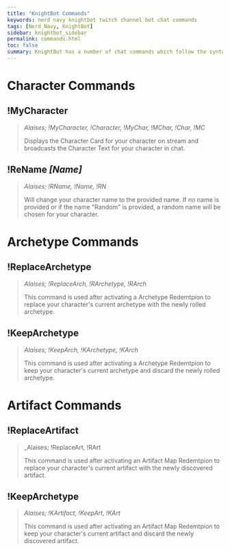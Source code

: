 ```yaml
---
title: "KnightBot Commands"
keywords: nerd navy knightbot twitch channel bot chat commands
tags: [Nerd_Navy, KnightBot]
sidebar: knightbot_sidebar
permalink: commands.html
toc: false
summary: KnightBot has a number of chat commands which follow the syntax '!Command [Parameters]'. Commands are not case sensetive and do not cost channel points to use.
---
```


# Character Commands

## !MyCharacter
> _Alaises; !MyCharacter, !Character, !MyChar, !MChar, !Char, !MC_
>
> Displays the Character Card for your character on stream and broadcasts the Character Text for your character in chat.


## !ReName _[Name]_
> _Alaises; !RName, !Name, !RN_
>
> Will change your character name to the provided name. If no name is provided or if the name "Random" is provided, a random name will be chosen for your character.


# Archetype Commands

## !ReplaceArchetype
> _Alaises; !ReplaceArch, !RArchetype, !RArch_
> 
> This command is used after activating a Archetype Redemtpion to replace your character's current archetype with the newly rolled archetype. 


## !KeepArchetype
> _Alaises; !KeepArch, !KArchetype, !KArch_
> 
> This command is used after activating a Archetype Redemtpion to keep your character's current archetype and discard the newly rolled archetype. 


# Artifact Commands

## !ReplaceArtifact
> _Alaises; !ReplaceArt, !RArt
> 
> This command is used after activating an Artifact Map Redemtpion to replace your character's current artifact with the newly discovered artifact. 



## !KeepArchetype
> _Alaises; !KArtifact, !KeepArt, !KArt_
> 
> This command is used after activating an Artifact Map Redemtpion to keep your character's current artifact and discard the newly discovered artifact. 